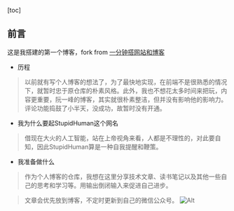 [toc]

## 前言

这是我搭建的第一个博客，fork from [一分钟搭网站和博客](https://github.com/TerminusBot/terminus-jekyll-template)

- 历程

> 以前就有写个人博客的想法了，为了最快地实现，在前端不是很熟悉的情况下，就暂时忠于原仓库的朴素风格。此外，我也不想花太多时间来把玩，内容更重要，阮一峰的博客，其实就很朴素整洁，但并没有影响他的影响力。评论功能捣鼓了小半天，没成功，故暂时没有开通。

- 我为什么要起StupidHuman这个网名

> 借现在大火的人工智能，站在上帝视角来看，人都是不理性的，对此要自知，因此StupidHuman算是一种自我提醒和鞭策。

- 我准备做什么

>作为个人博客的仓库，我想在这里分享技术文章、读书笔记以及其他一些自己的思考和学习等。用输出倒闭输入来促进自己进步。

>文章会优先放到博客，不定时更新到自己的微信公众号。
>![Alt](https://user-images.githubusercontent.com/35519242/76520646-44329f00-649e-11ea-8b6d-821756aea702.jpg)

 
 
